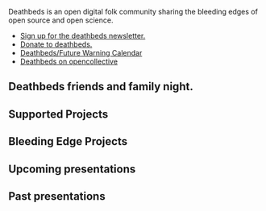 Deathbeds is an open digital folk community sharing the bleeding edges of open source and open science.

* [Sign up for the deathbeds newsletter.](tinyletter.com/deathbeds)
* [Donate to deathbeds.](https://patreon.com/user?0=u&1=%3D&2=3&3=8&4=8&5=7&6=6&7=4&8=9&9=5)
* [Deathbeds/Future Warning Calendar](https://calendar.google.com/calendar?cid=ZnV0dXJld2FybmluZ3R2QGdtYWlsLmNvbQ)
* [Deathbeds on opencollective](https://opencollective.com/deathbeds)

## Deathbeds friends and family night.

## Supported Projects

## Bleeding Edge Projects

## Upcoming presentations
## Past presentations
